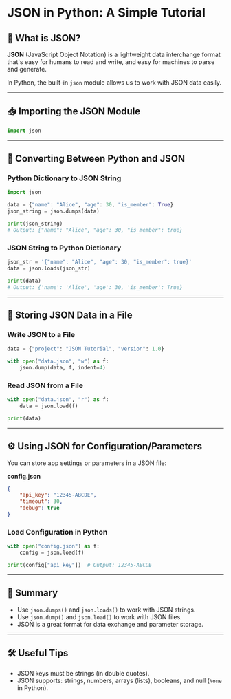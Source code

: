 # JSON in Python: A Simple Tutorial

## 📘 What is JSON?

**JSON** (JavaScript Object Notation) is a lightweight data interchange format that's easy for humans to read and write, and easy for machines to parse and generate.

In Python, the built-in `json` module allows us to work with JSON data easily.

---

## 📥 Importing the JSON Module

```python
import json
```

---

## 🔄 Converting Between Python and JSON

### Python Dictionary to JSON String

```python
import json

data = {"name": "Alice", "age": 30, "is_member": True}
json_string = json.dumps(data)

print(json_string)
# Output: {"name": "Alice", "age": 30, "is_member": true}
```

### JSON String to Python Dictionary

```python
json_str = '{"name": "Alice", "age": 30, "is_member": true}'
data = json.loads(json_str)

print(data)
# Output: {'name': 'Alice', 'age': 30, 'is_member': True}
```

---

## 💾 Storing JSON Data in a File

### Write JSON to a File

```python
data = {"project": "JSON Tutorial", "version": 1.0}

with open("data.json", "w") as f:
    json.dump(data, f, indent=4)
```

### Read JSON from a File

```python
with open("data.json", "r") as f:
    data = json.load(f)

print(data)
```

---

## ⚙️ Using JSON for Configuration/Parameters

You can store app settings or parameters in a JSON file:

**config.json**
```json
{
    "api_key": "12345-ABCDE",
    "timeout": 30,
    "debug": true
}
```

### Load Configuration in Python

```python
with open("config.json") as f:
    config = json.load(f)

print(config["api_key"])  # Output: 12345-ABCDE
```

---

## 🧹 Summary

- Use `json.dumps()` and `json.loads()` to work with JSON strings.
- Use `json.dump()` and `json.load()` to work with JSON files.
- JSON is a great format for data exchange and parameter storage.

---

## 🛠️ Useful Tips

- JSON keys must be strings (in double quotes).
- JSON supports: strings, numbers, arrays (lists), booleans, and null (`None` in Python).

